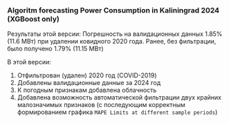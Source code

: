 ### Algoritm forecasting Power Consumption in Kaliningrad 2024 (XGBoost only)

Результаты этой версии:
Погрешность на валидационных данных 1.85% (11.6 МВт) при удалении ковидного 2020 года. Ранее, без фильтрации, было получено 1.79% (11.15 МВт)

В этой версии:
1) Отфильтрован (удален) 2020 год (COVID-2019)
2) Добавлены валидационные данные за 2024 год
3) К погодным признакам добавлена облачность
4) Добавлена возможность автоматической фильтрации двух крайних малозначимых признаков (с последующим корректным формированием графика `MAPE Limits at different sample periods`)